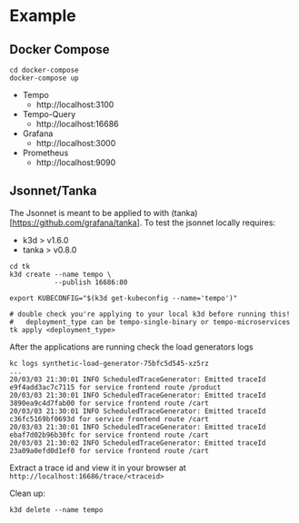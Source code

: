 # Example

## Docker Compose

```
cd docker-compose
docker-compose up
```
- Tempo
  - http://localhost:3100
- Tempo-Query
  - http://localhost:16686
- Grafana
  - http://localhost:3000
- Prometheus
  - http://localhost:9090

## Jsonnet/Tanka

The Jsonnet is meant to be applied to with (tanka)[https://github.com/grafana/tanka].  To test the jsonnet locally requires:

- k3d > v1.6.0
- tanka > v0.8.0

```
cd tk
k3d create --name tempo \
           --publish 16686:80

export KUBECONFIG="$(k3d get-kubeconfig --name='tempo')"

# double check you're applying to your local k3d before running this!
#   deployment_type can be tempo-single-binary or tempo-microservices
tk apply <deployment_type>
```

After the applications are running check the load generators logs

```
kc logs synthetic-load-generator-75bfc5d545-xz5rz
...
20/03/03 21:30:01 INFO ScheduledTraceGenerator: Emitted traceId e9f4add3ac7c7115 for service frontend route /product
20/03/03 21:30:01 INFO ScheduledTraceGenerator: Emitted traceId 3890ea9c4d7fab00 for service frontend route /cart
20/03/03 21:30:01 INFO ScheduledTraceGenerator: Emitted traceId c36fc5169bf0693d for service frontend route /cart
20/03/03 21:30:01 INFO ScheduledTraceGenerator: Emitted traceId ebaf7d02b96b30fc for service frontend route /cart
20/03/03 21:30:02 INFO ScheduledTraceGenerator: Emitted traceId 23a09a0efd0d1ef0 for service frontend route /cart
```

Extract a trace id and view it in your browser at `http://localhost:16686/trace/<traceid>`

Clean up:
```
k3d delete --name tempo
```